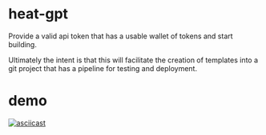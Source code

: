 # heat-gpt

Provide a valid api token that has a usable wallet of tokens and start building.

Ultimately the intent is that this will facilitate the creation of templates into a git project that has a pipeline
for testing and deployment.

# demo
[![asciicast](https://asciinema.org/a/Xg8bXJ4u2c4GhWDGr8Qeg5XtZ.svg)](https://asciinema.org/a/Xg8bXJ4u2c4GhWDGr8Qeg5XtZ)
